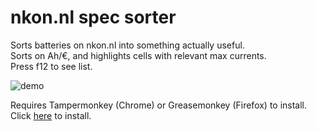 # nkon.nl spec sorter
Sorts batteries on nkon.nl into something actually useful.  
Sorts on Ah/€, and highlights cells with relevant max currents.  
Press f12 to see list.

![demo](https://i.imgur.com/WX7Cb47.png)

Requires Tampermonkey (Chrome) or Greasemonkey (Firefox) to install.  
Click [here](https://rawgit.com/L0laapk3/nkon.nl-spec-sorter/master/nkonsort.user.js) to install.
